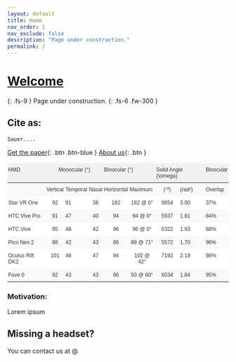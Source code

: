 ```yaml
---
layout: default
title: Home
nav_order: 1
nav_exclude: false
description: "Page under construction."
permalink: /
---
```

# [Welcome](https://zeissvisionsciencelab.github.io/HMD-FOV/)
{: .fs-9 }
Page under construction. 
{: .fs-6 .fw-300 }
## Cite as:
```
Sauer....
```
[Get the paper](http://example.com/){: .btn .btn-blue }
[About us](About){: .btn }

<!-- 1. >[Methods](methods)
2. >[Comparison with official specifications](comparisonwOffSpecs)
3. >[Comparison with Kinetic Perimetry](comparisonwKinetPerimtry)
4. >[Luminance Values](luminancevalues)
5. >[Downloads](downloads) -->


<style type="text/css">
.tg  {border-collapse:collapse;border-color:#ccc;border-spacing:0;}
.tg td{background-color:#fff;border-bottom-width:1px;border-color:#ccc;border-style:solid;border-top-width:1px;
  border-width:0px;color:#333;font-family:Arial, sans-serif;font-size:12px;overflow:hidden;padding:8px 2px;
  word-break:normal;}
.tg th{background-color:#f0f0f0;border-bottom-width:1px;border-color:#ccc;border-style:solid;border-top-width:1px;
  border-width:0px;color:#333;font-family:Arial, sans-serif;font-size:12px;font-weight:normal;overflow:hidden;
  padding:8px 2px;word-break:normal;}
.tg .tg-baqh{text-align:center;vertical-align:top}
.tg .tg-buh4{background-color:#f9f9f9;text-align:left;vertical-align:top}
.tg .tg-0lax{text-align:left;vertical-align:top}
.tg .tg-dzk6{background-color:#f9f9f9;text-align:center;vertical-align:top}
</style>
<table class="tg">
<thead>
  <tr>
    <th class="tg-0lax">HMD</th>
    <th class="tg-baqh" colspan="3">Monocular (°)</th>
    <th class="tg-0lax" colspan="2">Binocular (°)</th>
    <th class="tg-0lax" colspan="2">Solid Angle (\omega)</th>
    <th class="tg-0lax">Binocular</th>
  </tr>
</thead>
<tbody>
  <tr>
    <td class="tg-buh4"></td>
    <td class="tg-buh4">Vertical</td>
    <td class="tg-buh4">Temporal</td>
    <td class="tg-buh4">Nasal</td>
    <td class="tg-buh4">Horizontal</td>
    <td class="tg-buh4">Maximum</td>
    <td class="tg-dzk6"> (°²)</td>
    <td class="tg-buh4">(rad²)</td>
    <td class="tg-buh4">Overlap</td>
  </tr>
  <tr>
    <td class="tg-0lax">Star VR One</td>
    <td class="tg-baqh">92</td>
    <td class="tg-0lax">91</td>
    <td class="tg-baqh">38</td>
    <td class="tg-baqh">182</td>
    <td class="tg-baqh">182 @ 0°</td>
    <td class="tg-baqh">9854</td>
    <td class="tg-0lax">3.00</td>
    <td class="tg-0lax">37%</td>
  </tr>
  <tr>
    <td class="tg-buh4">HTC Vive Pro</td>
    <td class="tg-dzk6">91</td>
    <td class="tg-buh4">47</td>
    <td class="tg-dzk6">40</td>
    <td class="tg-dzk6">94</td>
    <td class="tg-dzk6">94 @ 0°</td>
    <td class="tg-dzk6">5937</td>
    <td class="tg-buh4">1.81</td>
    <td class="tg-buh4">84%</td>
  </tr>
  <tr>
    <td class="tg-0lax">HTC Vive</td>
    <td class="tg-baqh">95</td>
    <td class="tg-0lax">48</td>
    <td class="tg-baqh">42</td>
    <td class="tg-baqh">96</td>
    <td class="tg-baqh">96 @ 0°</td>
    <td class="tg-baqh">6322</td>
    <td class="tg-0lax">1.93</td>
    <td class="tg-0lax">88%</td>
  </tr>
  <tr>
    <td class="tg-buh4">Pico Neo 2</td>
    <td class="tg-dzk6">88</td>
    <td class="tg-buh4">42</td>
    <td class="tg-dzk6">43</td>
    <td class="tg-dzk6">86</td>
    <td class="tg-dzk6">88 @ 71°</td>
    <td class="tg-dzk6">5572</td>
    <td class="tg-buh4">1.70</td>
    <td class="tg-buh4">96%</td>
  </tr>
  <tr>
    <td class="tg-0lax">Oculus Rift DK2</td>
    <td class="tg-baqh">101</td>
    <td class="tg-0lax">46</td>
    <td class="tg-baqh">47</td>
    <td class="tg-baqh">94</td>
    <td class="tg-baqh">102 @ 42°</td>
    <td class="tg-baqh">7192</td>
    <td class="tg-0lax">2.19</td>
    <td class="tg-0lax">98%</td>
  </tr>
  <tr>
    <td class="tg-buh4">Fove 0</td>
    <td class="tg-dzk6">92</td>
    <td class="tg-buh4">43</td>
    <td class="tg-dzk6">43</td>
    <td class="tg-dzk6">86</td>
    <td class="tg-dzk6">93 @ 60°</td>
    <td class="tg-dzk6">6034</td>
    <td class="tg-buh4">1.84</td>
    <td class="tg-buh4">95%</td>
  </tr>
</tbody>
</table> 
  

<!-- | HMD             | Monocular (°) | Monocular (°) |       | Binocular (°) |           | Solid Angle (\omega) |        | Binocular |
|-----------------|:-------------:|:-------------:|:-----:|:-------------:|:---------:|:--------------------:|:------:|:---------:|
|                 |    Vertical   |    Temporal   | Nasal |   Horizontal  |  Maximum  |          (°²)        | (rad²) |  Overlap  |
| Star VR One     |       92      |       91      |   38  |      182      |  182 @ 0° |         9854         |  3.00  |    37%    |
| HTC Vive Pro    |       91      |       47      |   40  |       94      |  94 @ 0°  |         5937         |  1.81  |    84%    |
| HTC Vive        |       95      |       48      |   42  |       96      |  96 @ 0°  |         6322         |  1.93  |    88%    |
| Pico Neo 2      |       88      |       42      |   43  |       86      |  88 @ 71° |         5572         |  1.70  |    96%    |
| Oculus Rift DK2 |      101      |       46      |   47  |       94      | 102 @ 42° |         7192         |  2.19  |    98%    |
| Fove 0          |       92      |       43      |   43  |       86      |  93 @ 60° |         6034         |  1.84  |    95%    | -->
### Motivation:  
Lorem ipsum
  

## Missing a headset? 
You can contact us at @

